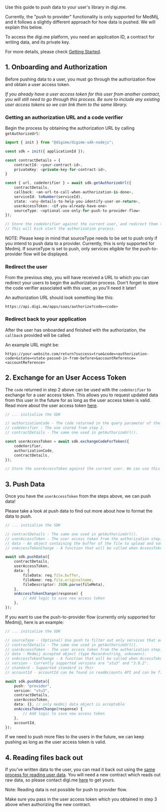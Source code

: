 Use this guide to push data to your user's library in digi.me.

Currently, the "push to provider" functionality is only supported for MedMij, and it follows a slightly different approach for how data is pushed. We will explain this below.

To access the digi.me platform, you need an application ID, a contract for writing data, and its private key.

For more details, please check [Getting Started](./start.html).

## 1. Onboarding and Authorization
Before pushing data to a user, you must go through the authorization flow and obtain a user access token.

*If you already have a user access token for this user from another contract, you will still need to go through this process. Be sure to include any existing user access tokens so we can link them to the same library.*

### Getting an authorization URL and a code verifier
Begin the process by obtaining the authorization URL by calling `getAuthorizeUrl`:

```typescript
import { init } from "@digime/digime-sdk-nodejs";

const sdk = init({ applicationId });

const contractDetails = {
    contractId: <your-contract-id>,
    privateKey: <private-key-for-contract-id>,
}

const { url, codeVerifier } = await sdk.getAuthorizeUrl({
    contractDetails,
    callback: <an-url-to-call-when-authorization-is-done>,
    serviceId: toNumber(serviceId),
    state: <any-details-to-help-you-identify-user-on-return>,
    userAccessToken: <if-you-already-have-one>
    sourceType: <optional-use-only-for-push-to-provider-flow>
});

// Store the codeVerifier against the current user, and redirect them to the url returned.
// This will kick start the authorization process.
```

NOTE: Please keep in mind that sourceType needs to be set to push only if you intend to push data to a provider. Currently, this is only supported for Medmij. If sourceType is set to push, only services eligible for the push-to-provider flow will be displayed.

### Redirect the user

From the previous step, you will have received a URL to which you can redirect your users to begin the authorization process. Don't forget to store the code verifier associated with this user, as you'll need it later!

An authorization URL should look something like this:

```
https://api.digi.me/apps/saas/authorize?code=<code>
```

### Redirect back to your application

After the user has onboarded and finished with the authorization, the `callback` provided will be called.

An example URL might be:

```
https://your-website.com/return?success=true&code=<authorization-code>&state=<state-passed-in-from-before>&accountReference=<accountReference>
```

## 2. Exchange for an User Access Token
The `code` returned in step 2 above can be used with the `codeVerifier` to exchange for a user access token. This allows you to request updated data from this user in the future for as long as the user access token is valid. Read more about the user access token [here](../fundamentals/access-token.html).

```typescript
// ... initialize the SDK

// authorizationCode - The code returned in the query parameter of the returned URL.
// codeVerifier - The one stored from step 2.
// contractDetails - The same one used in getAuthorizeUrl().

const userAccessToken = await sdk.exchangeCodeForToken({
    codeVerifier,
    authorizationCode,
    contractDetails,
});

// Store the userAccessToken against the current user. We can use this for future reads.
```

## 3. Push Data
Once you have the `userAccessToken` from the steps above, we can push data!

Please take a look at push data to find out more about how to format the data to push.

```typescript
// ... initialize the SDK

// contractDetails - The same one used in getAuthorizeUrl().
// userAccessToken - The user access token from the authorization step.
// data - An object containing the buffer of the file to upload and some meta data.
// onAccessTokenChange - A function that will be called when AccessToken is changed.

await sdk.pushData({
    contractDetails,
    userAccessToken,
    data: {
        fileData: req.file.buffer,
        fileName: req.file.originalname,
        fileDescriptor: JSON.parse(fileMeta),
    },
    onAccessTokenChange(response) {
        // Add logic to save new access token
    },
});
```

If you want to use the push-to-provider flow (currently only supported for Medmij), here is an example:

```typescript
// ... initialize the SDK

// sourceType - (Optional) Use push to filter out only services that are used for push to provider type. Default SourceType is set to pull.
// contractDetails - The same one used in getAuthorizeUrl().
// userAccessToken - The user access token from the authorization step.
// data - Medmij accepted object (type Record<string, unknown>).
// onAccessTokenChange - A function that will be called when AccessToken is changed.
// version - Currently supported versions are "stu3" and "3.0.2".
// standard - Supported standard is fhir
// accountId - accountId can be found in readAccounts API and can be filterd out with accountReference that will be returned to you as explained in authorization process.

await sdk.pushData({
    push: "provider",
    version: "stu3",
    contractDetails,
    userAccessToken,
    data: {}, // only medmij data object is acceptable
    onAccessTokenChange(response) {
        // Add logic to save new access token
    },
    accountId,
});
```

If we need to push more files to the users in the future, we can keep pushing as long as the user access token is valid.

## 4. Reading files back out

If you've written data to the user, you can read it back out using the [same process for reading user data](./read-data-overview.html). You will need a new contract which reads out raw data, so please contact digi.me [here](https://worlddataexchange.com/register) to get yours.

Note: Reading data is not possible for push to provider flow.

Make sure you pass in the user access token which you obtained in step 3 above when authorizing the new contract.
